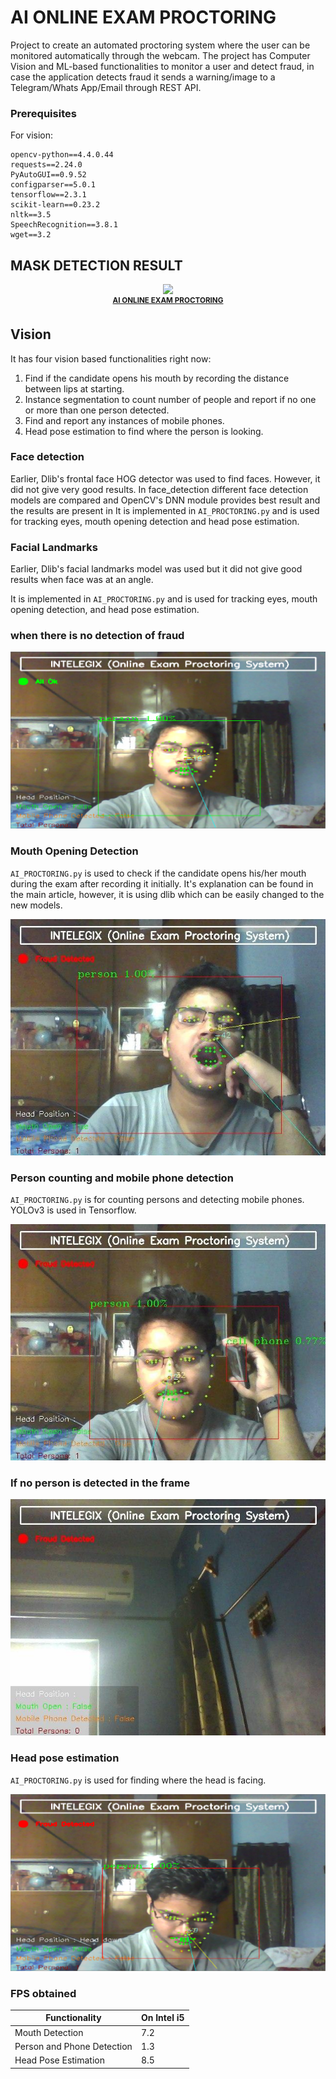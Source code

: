# AI ONLINE EXAM PROCTORING

Project to create an automated proctoring system where the user can be monitored automatically through the webcam. The project has Computer Vision and ML-based functionalities to monitor a user and detect fraud, in case the application detects fraud it sends a warning/image to a Telegram/Whats App/Email through REST API.

### Prerequisites

For vision:
```
opencv-python==4.4.0.44
requests==2.24.0
PyAutoGUI==0.9.52
configparser==5.0.1
tensorflow==2.3.1
scikit-learn==0.23.2
nltk==3.5
SpeechRecognition==3.8.1
wget==3.2
```

## MASK DETECTION RESULT

<p align="center">
    <img src="SAMPLES/sample.gif", width="1200">
    <br>
    <sup><a href="https://github.com/raj713335/AI_ONLINE_EXAM_PROCTORING" target="_blank"><strong>AI ONLINE EXAM PROCTORING</strong></a></sup>
</p>


## Vision

It has four vision based functionalities right now:

1. Find if the candidate opens his mouth by recording the distance between lips at starting.
2. Instance segmentation to count number of people and report if no one or more than one person detected.
3. Find and report any instances of mobile phones.
4. Head pose estimation to find where the person is looking.


### Face detection

Earlier, Dlib's frontal face HOG detector was used to find faces. However, it did not give very good results. In face_detection different face detection models are compared and OpenCV's DNN module provides best result and the results are present in
It is implemented in `AI_PROCTORING.py` and is used for tracking eyes, mouth opening detection and head pose estimation.


### Facial Landmarks
Earlier, Dlib's facial landmarks model was used but it did not give good results when face was at an angle.

It is implemented in `AI_PROCTORING.py` and is used for tracking eyes, mouth opening detection, and head pose estimation.

### when there is no detection of fraud 
![when there is no detection of fraud ](SAMPLES/0.png)

### Mouth Opening Detection
`AI_PROCTORING.py` is used to check if the candidate opens his/her mouth during the exam after recording it initially. It's explanation can be found in the main article, however, it is using dlib which can be easily changed to the new models.

![Mouth opening detection](SAMPLES/5.jpg)

### Person counting and mobile phone detection
`AI_PROCTORING.py` is for counting persons and detecting mobile phones. YOLOv3 is used in Tensorflow.

![person counting and phone detection](SAMPLES/4.jpg)


### If no person is detected in the frame
![person counting and phone detection](SAMPLES/1.jpg)

### Head pose estimation
`AI_PROCTORING.py` is used for finding where the head is facing. 

![head pose estimation](SAMPLES/2.jpg)



### FPS obtained

Functionality | On Intel i5
--- | ---
Mouth Detection | 7.2
Person and Phone Detection | 1.3
Head Pose Estimation | 8.5



